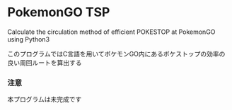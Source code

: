 # PokemonGO TSP

Calculate the circulation method of efficient POKESTOP at PokemonGO using Python3

このプログラムではC言語を用いてポケモンGO内にあるポケストップの効率の良い周回ルートを算出する

### 注意

本プログラムは未完成です


